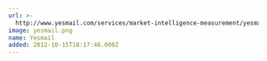 ```yaml
---
url: >-
  http://www.yesmail.com/services/market-intelligence-measurement/yesmail-market-intelligence
image: yesmail.png
name: Yesmail
added: 2012-10-15T18:17:46.000Z
---
```

